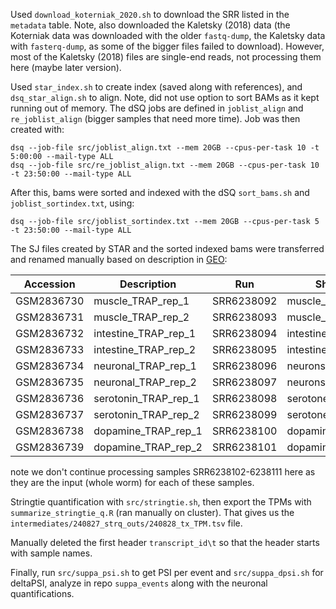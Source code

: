 
Used `download_koterniak_2020.sh` to download the SRR listed in the `metadata` table. Note, also downloaded the Kaletsky (2018) data (the Koterniak data was downloaded with the older `fastq-dump`, the Kaletsky data with `fasterq-dump`, as some of the bigger files failed to download). However, most of the Kaletsky (2018) files are single-end reads, not processing them here (maybe later version).

Used `star_index.sh` to create index (saved along with references), and `dsq_star_align.sh` to align. Note, did not use option to sort BAMs as it kept running out of memory. The dSQ jobs are defined in `joblist_align` and `re_joblist_align` (bigger samples that need more time). Job was then created with:
```
dsq --job-file src/joblist_align.txt --mem 20GB --cpus-per-task 10 -t 5:00:00 --mail-type ALL
dsq --job-file src/re_joblist_align.txt --mem 20GB --cpus-per-task 10 -t 23:50:00 --mail-type ALL
```

After this, bams were sorted and indexed with the dSQ `sort_bams.sh` and `joblist_sortindex.txt`, using:
```
dsq --job-file src/joblist_sortindex.txt --mem 20GB --cpus-per-task 5 -t 23:50:00 --mail-type ALL
```

The SJ files created by STAR and the sorted indexed bams were transferred and renamed manually based on description in [GEO](https://www.ncbi.nlm.nih.gov/geo/query/acc.cgi?acc=GSE106374):

| Accession | Description | Run | Short Name |
| --- | --- | --- | --- |
| GSM2836730	| muscle_TRAP_rep_1	| SRR6238092	| muscle_6238092
| GSM2836731	| muscle_TRAP_rep_2	| SRR6238093	| muscle_6238093
| GSM2836732	| intestine_TRAP_rep_1	| SRR6238094	| intestine_6238094
| GSM2836733	| intestine_TRAP_rep_2	| SRR6238095	| intestine_6238095
| GSM2836734	| neuronal_TRAP_rep_1	| SRR6238096	| neurons_6238096
| GSM2836735	| neuronal_TRAP_rep_2	| SRR6238097	| neurons_6238097
| GSM2836736	| serotonin_TRAP_rep_1	| SRR6238098	| serotonergic_6238098
| GSM2836737	| serotonin_TRAP_rep_2	| SRR6238099	| serotonergic_6238099
| GSM2836738	| dopamine_TRAP_rep_1	| SRR6238100	| dopaminergic_6238100
| GSM2836739	| dopamine_TRAP_rep_2	| SRR6238101	| dopaminergic_6238101


note we don't continue processing samples SRR6238102-6238111 here as they are the input (whole worm) for each of these samples.


Stringtie quantification with `src/stringtie.sh`, then export the TPMs with `summarize_stringtie_q.R` (ran manually on cluster). That gives us the `intermediates/240827_strq_outs/240828_tx_TPM.tsv` file.

Manually deleted the first header `transcript_id\t` so that the header starts with sample names.

Finally, run `src/suppa_psi.sh` to get PSI per event and `src/suppa_dpsi.sh` for deltaPSI, analyze in repo `suppa_events` along with the neuronal quantifications.




